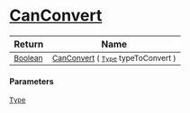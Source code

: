 # [CanConvert](./NetCoreClassifierConverter-100664108.md)



| Return | Name | 
| --- | --- | 
| <sub>[Boolean](https://docs.microsoft.com/en-us/dotnet/api/System.Boolean)</sub>| <sub>[CanConvert](./NetCoreClassifierConverter-100664108.md) ( [`Type`](https://docs.microsoft.com/en-us/dotnet/api/System.Type) typeToConvert )</sub>| <br>


#### Parameters
[`Type`](https://docs.microsoft.com/en-us/dotnet/api/System.Type)